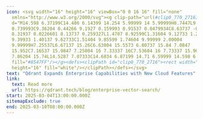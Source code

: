 ```yaml
---
icon: <svg width="16" height="16" viewBox="0 0 16 16" fill="none"
  xmlns="http://www.w3.org/2000/svg"><g clip-path="url(#clip0_770_2716)"><path
  d="M14.598 6.37199C14.486 6.14399 14.254 5.99999 14 5.99999H8.7447L9.3287
  0.739993C9.36204 0.44266 9.1927 0.159993 8.91537 0.0479934C8.63737 -0.0653399
  8.31937 0.0226601 8.13737 0.259327L1.4707 8.92599C1.31604 9.12733 1.2887
  9.39933 1.40137 9.62733C1.51404 9.85599 1.74604 9.99999 2.00004
  9.99999H7.25537L6.67137 15.26C6.63804 15.5573 6.80737 15.84 7.0847
  15.952C7.16537 15.9847 7.25004 16 7.33337 16C7.53604 16 7.73337 15.9073
  7.86204 15.74L14.5287 7.07333C14.6834 6.87199 14.71 6.59999 14.598 6.37199Z"
  fill="#8547FF"/></g><defs><clipPath id="clip0_770_2716"><rect width="16"
  height="16" fill="white"/></clipPath></defs></svg>
text: "Qdrant Expands Enterprise Capabilities with New Cloud Features"
link:
  text: Read more
  url: https://qdrant.tech/blog/enterprise-vector-search/
start: 2025-03-04T13:00:00.000Z
sitemapExclude: true
end: 2025-03-10T08:00:00.000Z
---
```

